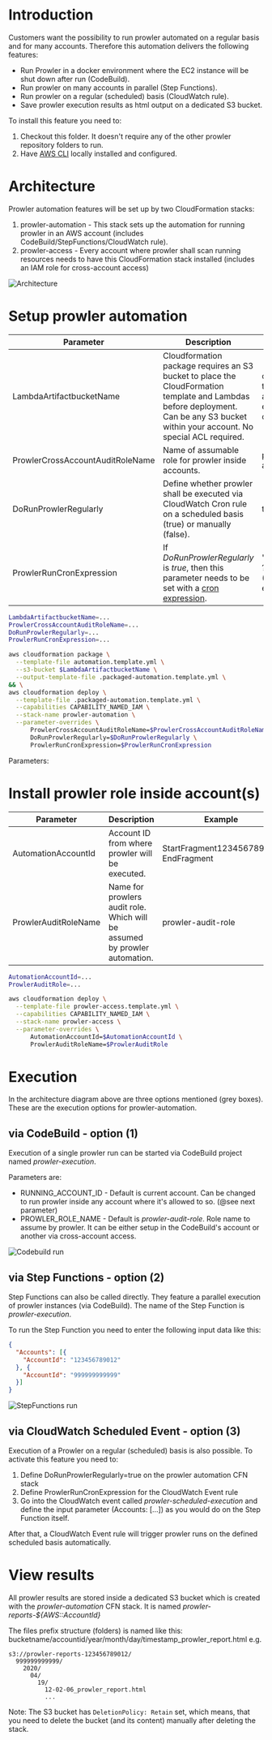 # Introduction

Customers want the possibility to run prowler automated on a regular basis and for many accounts.
Therefore this automation delivers the following features:
* Run Prowler in a docker environment where the EC2 instance will be shut down after run (CodeBuild).
* Run prowler on many accounts in parallel (Step Functions).
* Run prowler on a regular (scheduled) basis (CloudWatch rule).
* Save prowler execution results as html output on a dedicated S3 bucket.

To install this feature you need to:
1. Checkout this folder. It doesn't require any of the other prowler repository folders to run.
2. Have [AWS CLI](https://docs.aws.amazon.com/cli/latest/userguide/cli-chap-install.html) locally installed and configured.

# Architecture

Prowler automation features will be set up by two CloudFormation stacks:
1. prowler-automation - This stack sets up the automation for running prowler in an AWS account (includes CodeBuild/StepFunctions/CloudWatch rule).
2. prowler-access - Every account where prowler shall scan running resources needs to have this CloudFormation stack installed (includes an IAM role for cross-account access)

![Architecture](./_doc/architecture.png)

# Setup prowler automation

| Parameter                        | Description                                                                                                                                                                          | Example                            |
|----------------------------------|--------------------------------------------------------------------------------------------------------------------------------------------------------------------------------------|------------------------------------|
| LambdaArtifactbucketName         | Cloudformation package requires an S3 bucket to place the CloudFormation template and Lambdas before deployment. Can be any S3 bucket within your account. No special ACL required.  | cf-templates-abc123-eu-central-1   |
| ProwlerCrossAccountAuditRoleName | Name of assumable role for prowler inside accounts.                                                                                                                                  | prowler-audit-role                 |
| DoRunProwlerRegularly            | Define whether prowler shall be executed via CloudWatch Cron rule on a scheduled basis (true) or manually (false).                                                                   | true\|false                        |
| ProwlerRunCronExpression         | If _DoRunProwlerRegularly_ is _true_, then this parameter needs to be set with a [cron expression](https://docs.aws.amazon.com/AmazonCloudWatch/latest/events/ScheduledEvents.html). | "0 12 * * ? *" (12:00pm every day) |


```sh
LambdaArtifactbucketName=...
ProwlerCrossAccountAuditRoleName=...
DoRunProwlerRegularly=...
ProwlerRunCronExpression=...

aws cloudformation package \
  --template-file automation.template.yml \
  --s3-bucket $LambdaArtifactbucketName \
  --output-template-file .packaged-automation.template.yml \
&& \
aws cloudformation deploy \
  --template-file .packaged-automation.template.yml \
  --capabilities CAPABILITY_NAMED_IAM \
  --stack-name prowler-automation \
  --parameter-overrides \
      ProwlerCrossAccountAuditRoleName=$ProwlerCrossAccountAuditRoleName \
      DoRunProwlerRegularly=$DoRunProwlerRegularly \
      ProwlerRunCronExpression=$ProwlerRunCronExpression

```

Parameters:

# Install prowler role inside account(s)

| Parameter            | Description                                                                | Example                               |
|----------------------|----------------------------------------------------------------------------|---------------------------------------|
| AutomationAccountId  | Account ID from where prowler will be executed.                            | StartFragment123456789012 EndFragment |
| ProwlerAuditRoleName | Name for prowlers audit role. Which will be assumed by prowler automation. | prowler-audit-role                    |

```sh
AutomationAccountId=...
ProwlerAuditRole=...

aws cloudformation deploy \
  --template-file prowler-access.template.yml \
  --capabilities CAPABILITY_NAMED_IAM \
  --stack-name prowler-access \
  --parameter-overrides \
      AutomationAccountId=$AutomationAccountId \
      ProwlerAuditRoleName=$ProwlerAuditRole
```

# Execution

In the architecture diagram above are three options mentioned (grey boxes). These are the execution options for prowler-automation.

## via CodeBuild - option (1)

Execution of a single prowler run can be started via CodeBuild project named _prowler-execution_.

Parameters are:
* RUNNING_ACCOUNT_ID - Default is current account. Can be changed to run prowler inside any account where it's allowed to so. (@see next parameter)
* PROWLER_ROLE_NAME - Default is _prowler-audit-role_. Role name to assume by prowler. It can be either setup in the CodeBuild's account or another via cross-account access. 

![Codebuild run](./_doc/codebuild_execution.png)

## via Step Functions - option (2)

Step Functions can also be called directly. They feature a parallel execution of prowler instances (via CodeBuild).
The name of the Step Function is _prowler-execution_.

To run the Step Function you need to enter the following input data like this:
```json
{
  "Accounts": [{
    "AccountId": "123456789012"
  }, {
    "AccountId": "999999999999"
  }]
}
 ```

![StepFunctions run](./_doc/automation-step_function.png)


## via CloudWatch Scheduled Event - option (3)

Execution of a Prowler on a regular (scheduled) basis is also possible. To activate this feature you need to:
1. Define DoRunProwlerRegularly=true on the prowler automation CFN stack
2. Define ProwlerRunCronExpression for the CloudWatch Event rule
3. Go into the CloudWatch event called _prowler-scheduled-execution_ and define the input parameter (Accounts: [...]) as you would do on the Step Function itself.

After that, a CloudWatch Event rule will trigger prowler runs on the defined scheduled basis automatically.


# View results

All prowler results are stored inside a dedicated S3 bucket which is created with the _prowler-automation_ CFN stack.
It is named _prowler-reports-${AWS::AccountId}_

The files prefix structure (folders) is named like this: bucketname/accountid/year/month/day/timestamp_prowler_report.html
e.g.
```
s3://prowler-reports-123456789012/
  999999999999/
    2020/
      04/
        19/
          12-02-06_prowler_report.html
          ...
```

Note: The S3 bucket has `DeletionPolicy: Retain` set, which means, that you need to delete the bucket (and its content) manually after deleting the stack.
